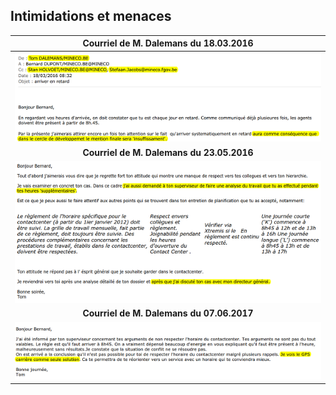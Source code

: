 ## Intimidations et menaces 

| Courriel de M. Dalemans du 18.03.2016 |
| :---: |
| ![](Mail_TDalemans_20160318.PNG) |
| **Courriel de M. Dalemans du 23.05.2016** |
| ![](Mail_TDalemans_20160523.png) |
| **Courriel de M. Dalemans du 07.06.2017** |
| ![](Mail_TDalemans_20170607.png) |



